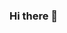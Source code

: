 ### Hi there 👋

<!--
**hoomanist/hoomanist** is a ✨ _special_ ✨ repository because its `README.md` (this file) appears on your GitHub profile.

Hi i am little programmer who only no some little basics of python and c and web development

i am interested in unix and c i am using linux and recently freeBSD and OpenBSD for about a year

i am now working on food social media and a posix compliant shell called mish


i would be ownered if you fork my repo's and send me some pull requests
